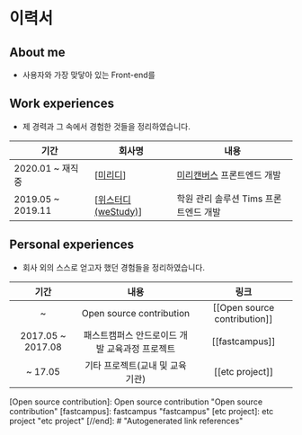 # 이력서

## About me

- 사용자와 가장 맞닿아 있는 Front-end를

## Work experiences

- 제 경력과 그 속에서 경험한 것들을 정리하였습니다.

| 기간              | 회사명                | 내용                                                            |
| ----------------- | --------------------- | --------------------------------------------------------------- |
| 2020.01 ~ 재직 중 | [[미리디]]            | [미리캔버스](https://www.miricanvas.com/design) 프론트엔드 개발 |
| 2019.05 ~ 2019.11 | [[위스터디(weStudy)]] | 학원 관리 솔루션 Tims 프론트엔드 개발                           |

## Personal experiences

- 회사 외의 스스로 얻고자 했던 경험들을 정리하였습니다.

|       기간        |                      내용                      |             링크             |
| :---------------: | :--------------------------------------------: | :--------------------------: |
|         ~         |            Open source contribution            | [[Open source contribution]] |
| 2017.05 ~ 2017.08 | 패스트캠퍼스 안드로이드 개발 교육과정 프로젝트 |        [[fastcampus]]        |
|      ~ 17.05      |        기타 프로젝트(교내 및 교육기관)         |       [[etc project]]        |

[//begin]: # "Autogenerated link references for markdown compatibility"
[미리디]: 미리디 "미리디"
[위스터디(weStudy)]: 위스터디(weStudy) "위스터디(weStudy)"
[Open source contribution]: Open source contribution "Open source contribution"
[fastcampus]: fastcampus "fastcampus"
[etc project]: etc project "etc project"
[//end]: # "Autogenerated link references"
